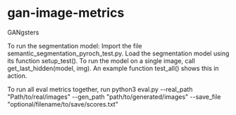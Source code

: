 # gan-image-metrics
GANgsters

To run the segmentation model: Import the file semantic_segmentation_pyroch_test.py.  Load the segmentation model using its function setup_test().  To run the model on a single image, call get_last_hidden(model, img).  An example function test_all() shows this in action.

To run all eval metrics together, run python3 eval.py --real_path "Path/to/real/images" --gen_path "path/to/generated/images" --save_file "optional/filename/to/save/scores.txt"


